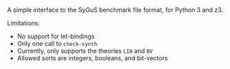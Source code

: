 A simple interface to the SyGuS benchmark file format, for Python 3 and z3.

Limitations:
* No support for let-bindings
* Only one call to `check-synth`
* Currently, only supports the theories `LIA` and `BV`
* Allowed sorts are integers, booleans, and bit-vectors
